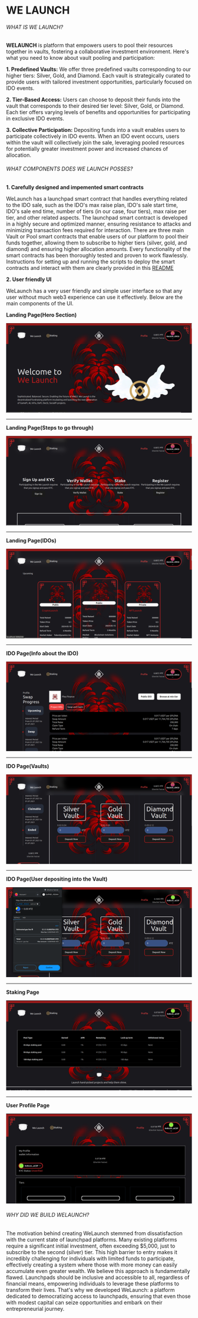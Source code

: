 # WE LAUNCH

###### WHAT IS WE LAUNCH?

**WELAUNCH** is platform that empowers users to pool their resources together in vaults, fostering a collaborative investment environment. Here's what you need to know about vault pooling and participation:

**1. Predefined Vaults:** We offer three predefined vaults corresponding to our higher tiers: Silver, Gold, and Diamond. Each vault is strategically curated to provide users with tailored investment opportunities, particularly focused on IDO events.

**2. Tier-Based Access:** Users can choose to deposit their funds into the vault that corresponds to their desired tier level: Silver, Gold, or Diamond. Each tier offers varying levels of benefits and opportunities for participating in exclusive IDO events.

**3. Collective Participation:** Depositing funds into a vault enables users to participate collectively in IDO events. When an IDO event occurs, users within the vault will collectively join the sale, leveraging pooled resources for potentially greater investment power and increased chances of allocation.

###### WHAT COMPONENTS DOES WE LAUNCH POSSES?

**1. Carefully designed and impemented smart contracts**

WeLaunch has a launchpad smart contract that handles everything related to the IDO sale, such as the IDO's max raise plan, IDO's sale start time, IDO's sale end time, number of tiers (in our case, four tiers), max raise per tier, and other related aspects. The launchpad smart contract is developed in a highly secure and optimized manner, ensuring resistance to attacks and minimizing transaction fees required for interaction. There are three main Vault or Pool smart contracts that enable users of our platform to pool their funds together, allowing them to subscribe to higher tiers (silver, gold, and diamond) and ensuring higher allocation amounts. Every functionality of the smart contracts has been thoroughly tested and proven to work flawlessly. Instructions for setting up and running the scripts to deploy the smart contracts and interact with them are clearly provided in this [README](https://github.com/wendecoder/web3scalingHackathon/blob/main/smartContacts/README.md) 

**2. User friendly UI**

WeLaunch has a very user friendly and simple user interface so that any user without much web3 experience can use it effectively. Below are the main components of the UI.

**Landing Page(Hero Section)**

![LandingPage](assets/LandingPage.png)

---

**Landing Page(Steps to go through)**

![StepsToGoThrough](assets/Steps.png)

---

**Landing Page(IDOs)**

![IDOs](assets/IDOs.png)

---

**IDO Page(Info about the IDO)**

![IDOInfo](assets/IDOInformation.png)

---

**IDO Page(Vaults)**

![Vaults](assets/VaultPage.png)

---

**IDO Page(User depositing into the Vault)**

![UserDepositing](assets/UserDepositingIntoTheVault.png)

---

**Staking Page**

![StakingPage](assets/stakingPage.png)

---

**User Profile Page**

![ProfilePage](assets/profilePage.png)


###### WHY DID WE BUILD WELAUNCH?

The motivation behind creating WeLaunch stemmed from dissatisfaction with the current state of launchpad platforms. Many existing platforms require a significant initial investment, often exceeding $5,000, just to subscribe to the second (silver) tier. This high barrier to entry makes it incredibly challenging for individuals with limited funds to participate, effectively creating a system where those with more money can easily accumulate even greater wealth. We believe this approach is fundamentally flawed. Launchpads should be inclusive and accessible to all, regardless of financial means, empowering individuals to leverage these platforms to transform their lives. That's why we developed WeLaunch: a platform dedicated to democratizing access to launchpads, ensuring that even those with modest capital can seize opportunities and embark on their entrepreneurial journey.